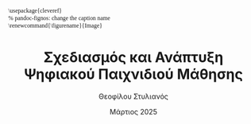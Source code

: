 ---
author:
 - Θεοφίλου Στυλιανός
author-genitive: Θεοφίλου Στυλιανού
author-mnr: 1072791
subject: Διπλωματική
title: Σχεδιασμός και Ανάπτυξη Ψηφιακού Παιχνιδιού Μάθησης
title-en: Design and Development of Digital Learning Game
date: Μάρτιος 2025
place: Πάτρα
school: Πολυτεχνική Σχολή
department: Ηλεκτρολόγων Μηχανικών \& Τεχνολογίας Υπολογιστών
supervisor: Σιντόρης Χρήστος, Ε.ΔΙ.Π.
commitee:
    - Σγάρμπας Κυριάκος, Καθηγητής
    - Φείδας Χρήστος, Καθηγητής
director:
abstract-el: |+
    Η Κβαντική Υπολογιστική είναι ένας αναδυόμενος τομέας που απαιτεί βαθιά κατανόηση των θεμελιωδών αρχών της Κβαντομηχανικής, όπως τα qubits, η υπέρθεση και οι κβαντικές πύλες. Η παρούσα διατριβή παρουσιάζει το σχεδιασμό και την ανάπτυξη ενός εκπαιδευτικού παιχνιδιού για κινητά τηλέφωνα με στόχο την εισαγωγή των φοιτητών πανεπιστημίου στα βασικά στοιχεία της Κβαντικής Υπολογιστικής, ως εναλλακτική λύση στις παραδοσιακές εκπαιδευτικές μεθόδους. Το παιχνίδι χρησιμοποιεί τεχνικές μάθησης βασισμένης στο παιχνίδι για να ενισχύσει την ενασχόληση, την κατανόηση και τη διατήρηση πληροφορίας μέσω διαδραστικών puzzle. Το παιχνίδι αναπτύχθηκε με το  Flutter framework και παρέχει μια προσιτή και ευέλικτη μαθησιακή εμπειρία σε διαφορετικές πλατφόρμες κινητών συσκευών. Η διαδικασία αξιολόγησης, η οποία περιελάμβανε στατιστική ανάλυση αποτελεσμάτων μίας Pre-Post Test μελέτης και ένα Focus Group, έδειξε ότι το παιχνίδι βελτίωσε με επιτυχία την κατανόηση των αρχών της Κβαντικής Υπολογιστικής από τους εκπαιδευόμενους. Τα ευρήματα αναδεικνύουν τις δυνατότητες της μάθησης βασισμένης στο παιχνίδι να κάνει τις αφηρημένες επιστημονικές έννοιες πιο προσιτές και ευχάριστες.
abstract-en: |+
    Quantum Computing is an emerging field that requires a deep understanding of fundamental principles of Quantum Mechanics, such as qubits, superposition, and quantum gates. This thesis presents the design and development of an educational mobile game aimed at introducing university students to the basics of Quantum Computing, as an alternative to traditional educational methods. The game employs Game-Based Learning (GBL) techniques to enhance engagement, retention, and comprehension through interactive puzzles. Developed using the Flutter framework, the game provides an accessible and flexible learning experience across different mobile platforms. The evaluation process, which included statistical analysis of a Pre-Post Test study and a Focus Group, demonstrated that the game successfully improved learners' understanding of quantum computing principles. The findings highlight the potential of Game-Based Learning in making abstract scientific concepts more approachable and enjoyable.
keywords-el:
    - Μάθηση Βασισμένη στο Παιχνίδι
    - Κβαντική Υπολογιστική
    - Κβαντική Μηχανική
    - Παιχνίδι για Κινητές Συσκευές
    - Flutter
keywords-en:
    - Game-Based Learning
    - Quantum Computing
    - Quantum Mechanics
    - Mobile Game
    - Flutter
acknowlegements: |+
    I would like to thank all the users who participated in the User Testing, Pre-Post Testing and the Focus Group,
    for their time and valuable feedback.
    I would also like to thank my friends and fellow students, Arachovitis Georgios and Giannakis Myron,
    for their important contribution in editing the texts and images used in the game and their valuable advice in general.
    Finally, I would like to thank my supervisor, Mr. Sintoris Christos, for his guidance and support throughout the thesis.
# Θα ήθελα να ευχαριστήσω όλους τους χρήστες που συμμετείχαν στο User Testing, το Pre-Post Testing και το Focus Group,
# για το χρόνο που μου διέθεσα και για την πολύτιμη ανατροφοδότηση που παρείχαν.
# Επίσης θα ήθελα να ευχαριστήσω τους φίλους και συμφοιτητές μου, Γιαννάκη Μύρωνα και Αραχωβίτη Γεώργιο, για τη σημαντική αρωγή τους
# στην επιμέλεια των κειμένων και των εικόνων που χρησιμοποιούνται στο παιχνίδι και τις πολύτιμες συμβουλές τους εν γένει.
# Τέλος, θα ήθελα να ευχαριστήσω τον επιβλέποντα καθηγητή μου,
# κ. Σιντόρη Χρήστο, για την καθοδήγηση και την υποστήριξή του καθ' όλη τη διάρκεια της διπλωματικής.
lang: en-US
book: true
toc-own-page: true
toc: true
classoption:
    - twoside
titlepage: true
colorlinks: true
indent: true
header-includes:
    # - |
    #     ```{=latex}
    #     \usepackage{awesomebox}
    #     ```
    - |
        ```{=latex}
        \usepackage{cleveref}
        % pandoc-fignos: change the caption name
        \renewcommand{\figurename}{Image}
        ```
# \usepackage{caption}

pandoc-latex-environment:
    noteblock: [note]
    tipblock: [tip]
    warningblock: [warning]
    cautionblock: [caution]
    importantblock: [important]
titlepage-text-color: 0A0A0A
logo: images/uplogo.png
logo-stamp: images/logo-up-4color-stamp.jpg
signature: images/student-signature.png
listings-disable-line-numbers: false
disable-header-and-footer: false
# header-center: header-center
header-left: "\\hspace{1cm}"
header-right: "\\rightmark"
first-chapter: 1
biblatex: true
bibliography: bibliography/bibliography.bib
# reference-section-title: 'Βιβλιογραφία'
mainfont: "Linux Libertine O"
CJKmainfont: Noto Serif CJK SC
sansfont: "Linux Biolinum O"
monofont: "Ubuntu Mono"
lof: true # List of figures
lot: true # List of tables
# geometry: [a4paper, bindingoffset=0mm, inner=20mm, outer=20mm, top=20mm, bottom=20mm] # See https://ctan.org/pkg/geometry for more options
fignos-cleveref: False
fignos-plus-name: Figure
fignos-star-name: Figure
fignos-caption-name: Figure
fignos-caption-separator: period
fignos-number-by-section: False
secnos-plus-name: Section
secnos-star-name: Section
caption-labelformat: original
tablenos-plus-name: Table
tablenos-star-name: Table
tablenos-caption-name: Table
---
